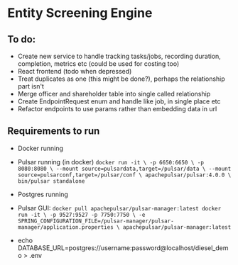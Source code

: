 # Entity Screening Engine


## To do:
- Create new service to handle tracking tasks/jobs, recording duration, completion, metrics etc (could be used for costing too)
- React frontend (todo when depressed)
- Treat duplicates as one (this might be done?), perhaps the relationship part isn't
- Merge officer and shareholder table into single called relationship
- Create EndpointRequest enum and handle like job, in single place etc
- Refactor endpoints to use params rather than embedding data in url

## Requirements to run
- Docker running
- Pulsar running (in docker)
`docker run -it \
-p 6650:6650 \
-p 8080:8080 \
--mount source=pulsardata,target=/pulsar/data \
--mount source=pulsarconf,target=/pulsar/conf \
apachepulsar/pulsar:4.0.0 \
bin/pulsar standalone`
- Postgres running

- Pulsar GUI:
`docker pull apachepulsar/pulsar-manager:latest
docker run -it \
  -p 9527:9527 -p 7750:7750 \
  -e SPRING_CONFIGURATION_FILE=/pulsar-manager/pulsar-manager/application.properties \
  apachepulsar/pulsar-manager:latest`


- echo DATABASE_URL=postgres://username:password@localhost/diesel_demo > .env

